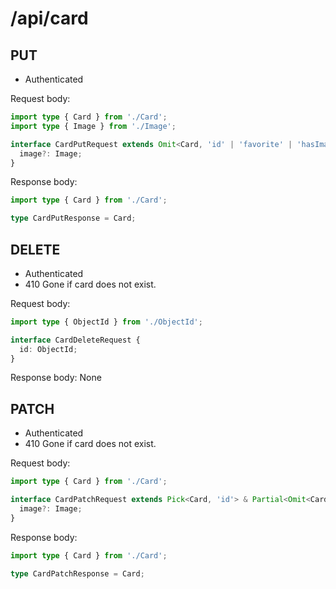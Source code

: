 # /api/card
## PUT
- Authenticated

Request body:
```ts
import type { Card } from './Card';
import type { Image } from './Image';

interface CardPutRequest extends Omit<Card, 'id' | 'favorite' | 'hasImage'> {
  image?: Image;
}
```

Response body:
```ts
import type { Card } from './Card';

type CardPutResponse = Card;
```

## DELETE
- Authenticated
- 410 Gone if card does not exist.

Request body:
```ts
import type { ObjectId } from './ObjectId';

interface CardDeleteRequest {
  id: ObjectId;
}
```

Response body: None

## PATCH
- Authenticated
- 410 Gone if card does not exist.

Request body:
```ts
import type { Card } from './Card';

interface CardPatchRequest extends Pick<Card, 'id'> & Partial<Omit<Card, 'id' | 'hasImage'>> {
  image?: Image;
}
```

Response body:
```ts
import type { Card } from './Card';

type CardPatchResponse = Card;
```
